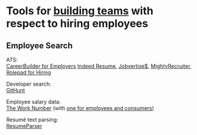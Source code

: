 
# Tools for [building teams](https://notageni.us/mgmt-teams/) with respect to hiring employees

## Employee Search

ATS:  
[CareerBuilder for Employers](https://hiring.careerbuilder.com/)
[Indeed Resume](https://resumes.indeed.com/),
[Jobvertise$](https://www.jobvertise.com/),
[MightyRecruiter](https://www.mightyrecruiter.com/),
[Rolepad for Hiring](https://rolepad.com/hiring)

Developer search:  
[GitHunt](https://githunt.dev/)

Employee salary data:  
[The Work Number](https://theworknumber.com/) (with [one for employees and consumers](https://employees.theworknumber.com/))

Resumé text parsing:  
[ResumeParser](https://github.com/gogsbread/ResumeParser)
